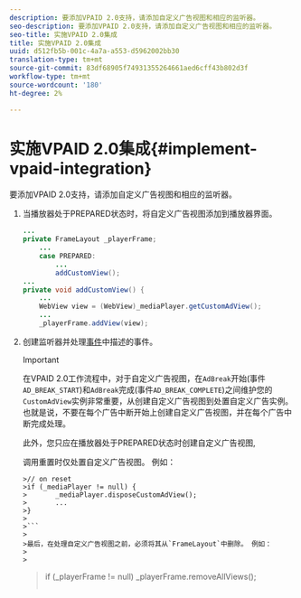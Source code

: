 ```yaml
---
description: 要添加VPAID 2.0支持，请添加自定义广告视图和相应的监听器。
seo-description: 要添加VPAID 2.0支持，请添加自定义广告视图和相应的监听器。
seo-title: 实施VPAID 2.0集成
title: 实施VPAID 2.0集成
uuid: d512fb5b-001c-4a7a-a553-d5962002bb30
translation-type: tm+mt
source-git-commit: 83df68905f74931355264661aed6cff43b802d3f
workflow-type: tm+mt
source-wordcount: '180'
ht-degree: 2%

---
```



# 实施VPAID 2.0集成{#implement-vpaid-integration}

要添加VPAID 2.0支持，请添加自定义广告视图和相应的监听器。

1. 当播放器处于PREPARED状态时，将自定义广告视图添加到播放器界面。

   ```java
   ... 
   private FrameLayout _playerFrame; 
       ... 
       case PREPARED: 
           ... 
           addCustomView(); 
   ... 
   private void addCustomView() { 
       ... 
       WebView view = (WebView)_mediaPlayer.getCustomAdView(); 
       ... 
       _playerFrame.addView(view);
   ```

1. 创建监听器并处理[事件](../../../../tvsdk-3x-android-prog/android-3x-events-notifications/events-summary/android-3x-events-summary.md)中描述的事件。

   >[!IMPORTANT]
   >
   >在VPAID 2.0工作流程中，对于自定义广告视图，在`AdBreak`开始(事件`AD_BREAK_START`)和`AdBreak`完成(事件`AD_BREAK_COMPLETE`)之间维护您的`CustomAdView`实例非常重要，从创建自定义广告视图到处置自定义广告实例。 也就是说，不要在每个广告中断开始上创建自定义广告视图，并在每个广告中断完成处理。
   >
   >
   >此外，您只应在播放器处于PREPARED状态时创建自定义广告视图,
   >
   >
   >调用重置时仅处置自定义广告视图。 例如：
   >
   >
   ```
   >// on reset 
   >if (_mediaPlayer != null) { 
   >       _mediaPlayer.disposeCustomAdView(); 
   >       ... 
   >} 
   >
   >```
   >
   >最后，在处理自定义广告视图之前，必须将其从`FrameLayout`中删除。 例如：
   >
   >
   ```
   >if (_playerFrame != null) 
   >       _playerFrame.removeAllViews(); 
   >```
